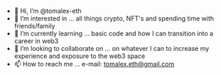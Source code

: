 - 👋 Hi, I’m @tomalex-eth
- 👀 I’m interested in ... all things crypto, NFT's and spending time with friends/family
- 🌱 I’m currently learning ... basic code and how I can transition into a career in web3
- 💞️ I’m looking to collaborate on ... on whatever I can to increase my experience and exposure to the web3 space
- 📫 How to reach me ... e-mail: tomalex.eth@gmail.com

<!---
tomalex-eth/tomalex-eth is a ✨ special ✨ repository because its `README.md` (this file) appears on your GitHub profile.
You can click the Preview link to take a look at your changes.
--->
